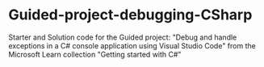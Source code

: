 # Guided-project-debugging-CSharp
Starter and Solution code for the Guided project: "Debug and handle exceptions in a C# console application using Visual Studio Code" from the Microsoft Learn collection "Getting started with C#"

